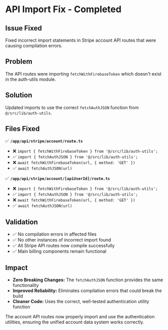 # API Import Fix - Completed

## Issue Fixed

Fixed incorrect import statements in Stripe account API routes that were causing compilation errors.

## Problem

The API routes were importing `fetchWithFirebaseToken` which doesn't exist in the auth-utils module.

## Solution

Updated imports to use the correct `fetchAuthJSON` function from `@/src/lib/auth-utils`.

## Files Fixed

✅ **`/app/api/stripe/account/route.ts`**

- ❌ `import { fetchWithFirebaseToken } from '@/src/lib/auth-utils';`
- ✅ `import { fetchAuthJSON } from '@/src/lib/auth-utils';`
- ❌ `await fetchWithFirebaseToken(url, { method: 'GET' })`
- ✅ `await fetchAuthJSON(url)`

✅ **`/app/api/stripe/account/[apiUserId]/route.ts`**

- ❌ `import { fetchWithFirebaseToken } from '@/src/lib/auth-utils';`
- ✅ `import { fetchAuthJSON } from '@/src/lib/auth-utils';`
- ❌ `await fetchWithFirebaseToken(url, { method: 'GET' })`
- ✅ `await fetchAuthJSON(url)`

## Validation

- ✅ No compilation errors in affected files
- ✅ No other instances of incorrect import found
- ✅ All Stripe API routes now compile successfully
- ✅ Main billing components remain functional

## Impact

- **Zero Breaking Changes:** The `fetchAuthJSON` function provides the same functionality
- **Improved Reliability:** Eliminates compilation errors that could break the build
- **Cleaner Code:** Uses the correct, well-tested authentication utility function

The account API routes now properly import and use the authentication utilities, ensuring the unified account data system works correctly.
